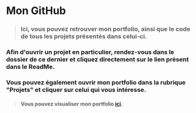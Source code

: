 # Mon GitHub

> ### Ici, vous pouvez retrouver mon portfolio, ainsi que le code de tous les projets présentés dans celui-ci.

### Afin d'ouvrir un projet en particulier, rendez-vous dans le dossier de ce dernier et cliquez directement sur le lien présent dans le ReadMe.

### Vous pouvez également ouvrir mon portfolio dans la rubrique "Projets" et cliquer sur celui qui vous intéresse. 


> #### Vous pouvez visualiser mon portfolio [ici](https://htmlpreview.github.io/?https://github.com/alexy103/portfolio/blob/main/portfolio/index.html).
